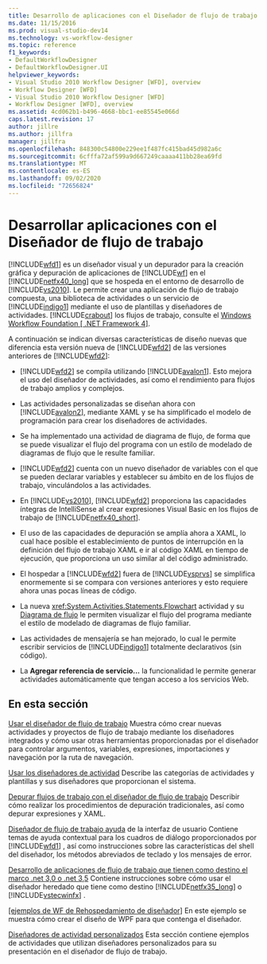 ```yaml
---
title: Desarrollo de aplicaciones con el Diseñador de flujo de trabajo | Microsoft Docs
ms.date: 11/15/2016
ms.prod: visual-studio-dev14
ms.technology: vs-workflow-designer
ms.topic: reference
f1_keywords:
- DefaultWorkflowDesigner
- DefaultWorkflowDesigner.UI
helpviewer_keywords:
- Visual Studio 2010 Workflow Designer [WFD], overview
- Workflow Designer [WFD]
- Visual Studio 2010 Workflow Designer [WFD]
- Workflow Designer [WFD], overview
ms.assetid: 4cd062b1-b496-4668-bbc1-ee85545e066d
caps.latest.revision: 17
author: jillre
ms.author: jillfra
manager: jillfra
ms.openlocfilehash: 848300c54800e229ee1f487fc415bad45d982a6c
ms.sourcegitcommit: 6cfffa72af599a9d667249caaaa411bb28ea69fd
ms.translationtype: MT
ms.contentlocale: es-ES
ms.lasthandoff: 09/02/2020
ms.locfileid: "72656824"
---
```

# <a name="developing-applications-with-the-workflow-designer"></a>Desarrollar aplicaciones con el Diseñador de flujo de trabajo
[!INCLUDE[wfd1](../includes/wfd1-md.md)] es un diseñador visual y un depurador para la creación gráfica y depuración de aplicaciones de [!INCLUDE[wf](../includes/wf-md.md)] en el [!INCLUDE[netfx40_long](../includes/netfx40-long-md.md)] que se hospeda en el entorno de desarrollo de [!INCLUDE[vs2010](../includes/vs2010-md.md)]. Le permite crear una aplicación de flujo de trabajo compuesta, una biblioteca de actividades o un servicio de [!INCLUDE[indigo1](../includes/indigo1-md.md)] mediante el uso de plantillas y diseñadores de actividades. [!INCLUDE[crabout](../includes/crabout-md.md)] los flujos de trabajo, consulte el [Windows Workflow Foundation &#91; .NET Framework 4&#93;](https://msdn.microsoft.com/library/9a23ea6b-d600-483e-89cd-8889cfec5f66).

 A continuación se indican diversas características de diseño nuevas que diferencia esta versión nueva de [!INCLUDE[wfd2](../includes/wfd2-md.md)] de las versiones anteriores de [!INCLUDE[wfd2](../includes/wfd2-md.md)]:

- [!INCLUDE[wfd2](../includes/wfd2-md.md)] se compila utilizando [!INCLUDE[avalon1](../includes/avalon1-md.md)]. Esto mejora el uso del diseñador de actividades, así como el rendimiento para flujos de trabajo amplios y complejos.

- Las actividades personalizadas se diseñan ahora con [!INCLUDE[avalon2](../includes/avalon2-md.md)], mediante XAML y se ha simplificado el modelo de programación para crear los diseñadores de actividades.

- Se ha implementado una actividad de diagrama de flujo, de forma que se puede visualizar el flujo del programa con un estilo de modelado de diagramas de flujo que le resulte familiar.

- [!INCLUDE[wfd2](../includes/wfd2-md.md)] cuenta con un nuevo diseñador de variables con el que se pueden declarar variables y establecer su ámbito en de los flujos de trabajo, vinculándolos a las actividades.

- En [!INCLUDE[vs2010](../includes/vs2010-md.md)], [!INCLUDE[wfd2](../includes/wfd2-md.md)] proporciona las capacidades íntegras de IntelliSense al crear expresiones Visual Basic en los flujos de trabajo de [!INCLUDE[netfx40_short](../includes/netfx40-short-md.md)].

- El uso de las capacidades de depuración se amplía ahora a XAML, lo cual hace posible el establecimiento de puntos de interrupción en la definición del flujo de trabajo XAML e ir al código XAML en tiempo de ejecución, que proporciona un uso similar al del código administrado.

- El hospedar a [!INCLUDE[wfd2](../includes/wfd2-md.md)] fuera de [!INCLUDE[vsprvs](../includes/vsprvs-md.md)] se simplifica enormemente si se compara con versiones anteriores y esto requiere ahora unas pocas líneas de código.

- La nueva <xref:System.Activities.Statements.Flowchart> actividad y su [Diagrama de flujo](../workflow-designer/flowchart-activity-designer.md) le permiten visualizar el flujo del programa mediante el estilo de modelado de diagramas de flujo familiar.

- Las actividades de mensajería se han mejorado, lo cual le permite escribir servicios de [!INCLUDE[indigo1](../includes/indigo1-md.md)] totalmente declarativos (sin código).

- La **Agregar referencia de servicio...** la funcionalidad le permite generar actividades automáticamente que tengan acceso a los servicios Web.

## <a name="in-this-section"></a>En esta sección
 [Usar el diseñador de flujo de trabajo](../workflow-designer/using-the-workflow-designer.md) Muestra cómo crear nuevas actividades y proyectos de flujo de trabajo mediante los diseñadores integrados y cómo usar otras herramientas proporcionadas por el diseñador para controlar argumentos, variables, expresiones, importaciones y navegación por la ruta de navegación.

 [Usar los diseñadores de actividad](../workflow-designer/using-the-activity-designers.md) Describe las categorías de actividades y plantillas y sus diseñadores que proporcionan el sistema.

 [Depurar flujos de trabajo con el diseñador de flujo de trabajo](../workflow-designer/debugging-workflows-with-the-workflow-designer.md) Describir cómo realizar los procedimientos de depuración tradicionales, así como depurar expresiones y XAML.

 [Diseñador de flujo de trabajo ayuda](../workflow-designer/workflow-designer-ui-help.md) de la interfaz de usuario Contiene temas de ayuda contextual para los cuadros de diálogo proporcionados por [!INCLUDE[wfd1](../includes/wfd1-md.md)] , así como instrucciones sobre las características del shell del diseñador, los métodos abreviados de teclado y los mensajes de error.

 [Desarrollo de aplicaciones de flujo de trabajo que tienen como destino el marco .net 3,0 o .net 3,5](../workflow-designer/developing-workflow-applications-targeting-the-dotnet-3-0-or-dotnet-3-5-framework.md) Contiene instrucciones sobre cómo usar el diseñador heredado que tiene como destino [!INCLUDE[netfx35_long](../includes/netfx35-long-md.md)] o [!INCLUDE[vstecwinfx](../includes/vstecwinfx-md.md)] .

 [&#91;ejemplos de WF de Rehospedamiento de diseñador&#93;](https://msdn.microsoft.com/library/b676ad31-5f64-4d84-9a36-b4d7113a2f4d) En este ejemplo se muestra cómo crear el diseño de WPF para que contenga el diseñador.

 [Diseñadores de actividad personalizados](https://msdn.microsoft.com/library/dcf14dca-ce6d-4278-96ba-062f0a679075) Esta sección contiene ejemplos de actividades que utilizan diseñadores personalizados para su presentación en el diseñador de flujo de trabajo.